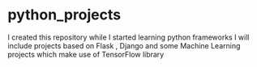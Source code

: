 # python_projects
I created this repository while I started learning python frameworks
I will include projects based on Flask , Django and some Machine Learning projects which make use of TensorFlow library 
